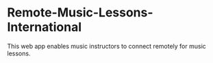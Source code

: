 # Remote-Music-Lessons-International
This web app enables music instructors to connect remotely for music lessons.
